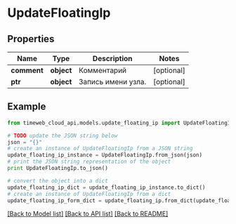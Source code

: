 # UpdateFloatingIp


## Properties
Name | Type | Description | Notes
------------ | ------------- | ------------- | -------------
**comment** | **object** | Комментарий | [optional] 
**ptr** | **object** | Запись имени узла. | [optional] 

## Example

```python
from timeweb_cloud_api.models.update_floating_ip import UpdateFloatingIp

# TODO update the JSON string below
json = "{}"
# create an instance of UpdateFloatingIp from a JSON string
update_floating_ip_instance = UpdateFloatingIp.from_json(json)
# print the JSON string representation of the object
print UpdateFloatingIp.to_json()

# convert the object into a dict
update_floating_ip_dict = update_floating_ip_instance.to_dict()
# create an instance of UpdateFloatingIp from a dict
update_floating_ip_form_dict = update_floating_ip.from_dict(update_floating_ip_dict)
```
[[Back to Model list]](../README.md#documentation-for-models) [[Back to API list]](../README.md#documentation-for-api-endpoints) [[Back to README]](../README.md)


